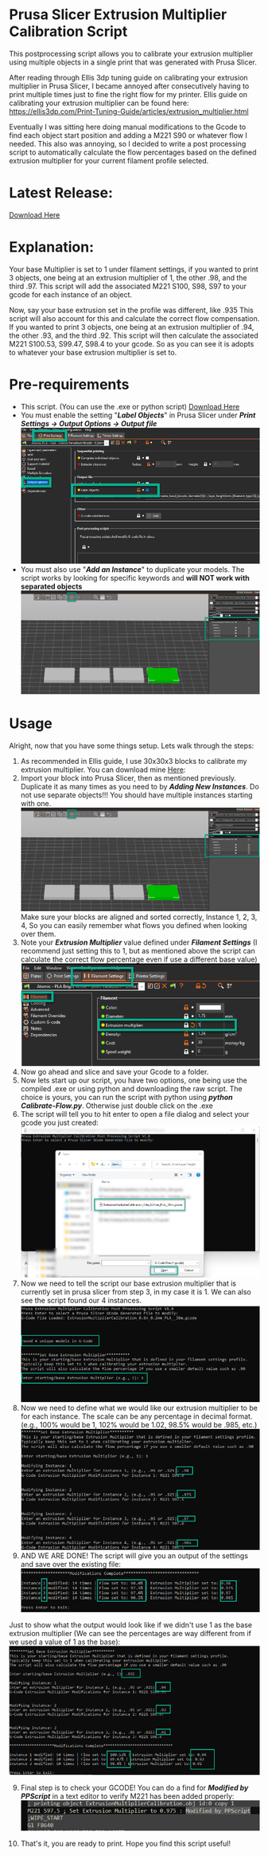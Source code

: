 
# Prusa Slicer Extrusion Multiplier Calibration Script

This postprocessing script allows you to calibrate your extrusion multiplier using multiple objects in a single print that was generated with Prusa Slicer. 

After reading through Ellis 3dp tuning guide on calibrating your extrusion multiplier in Prusa Slicer, I became annoyed after consecutively having to print multiple times just to fine the right flow for my printer. Ellis guide on calibrating your extrusion multiplier can be found here: https://ellis3dp.com/Print-Tuning-Guide/articles/extrusion_multiplier.html

Eventually I was sitting here doing manual modifications to the Gcode to find each object start position and adding a M221 S90 or whatever flow I needed. This also was annoying, so I decided to write a post processing script to automatically calculate the flow percentages based on the defined extrusion multiplier for your current filament profile selected.

# Latest Release:

[Download Here](https://github.com/myevo8u/Prusa-Slicer-Extrusion-Multiplier-Calibration-Script/releases/tag/v1.0)

# Explanation:

Your base Multiplier is set to 1 under filament settings, if you wanted to print 3 objects, one being at an extrusion multiplier of 1, the other .98, and the third .97. This script will add the associated M221 S100, S98, S97 to your gcode for each instance of an object. 

Now, say your base extrusion set in the profile was different, like .935 This script will also account for this and calculate the correct flow compensation. If you wanted to print 3 objects, one being at an extrusion multiplier of .94, the other .93, and the third .92. This script will then calculate the associated M221 S100.53, S99.47, S98.4 to your gcode. So as you can see it is adopts to whatever your base extrusion multiplier is set to. 

# Pre-requirements

* This script. (You can use the .exe or python script) 
[Download Here](https://github.com/myevo8u/Prusa-Slicer-Extrusion-Multiplier-Calibration-Script/releases/tag/v1.0)
* You must enable the setting "**_Label Objects_**" in Prusa Slicer under **_Print Settings -> Output Options -> Output file_**
![alt text](https://github.com/myevo8u/Prusa-Slicer-Extrusion-Multiplier-Calibration-Script/blob/main/Screenshots/label-objects.png?raw=true)
* You must also use "**_Add an Instance_**" to duplicate your models. The script works by looking for specific keywords and **will NOT work with separated objects**
![alt text](https://github.com/myevo8u/Prusa-Slicer-Extrusion-Multiplier-Calibration-Script/blob/main/Screenshots/instances.png?raw=true)

# Usage

Alright, now that you have some things setup. Lets walk through the steps:

1. As recommended in Ellis guide, I use 30x30x3 blocks to calibrate my extrusion multiplier. You can download mine [Here](https://github.com/myevo8u/Prusa-Slicer-Extrusion-Multiplier-Calibration-Script/tree/main/Models): 
2. Import your block into Prusa Slicer, then as mentioned previously. Duplicate it as many times as you need to by **_Adding New Instances_**. Do not use separate objects!!! You should have multiple instances starting with one.
![alt text](https://github.com/myevo8u/Prusa-Slicer-Extrusion-Multiplier-Calibration-Script/blob/main/Screenshots/instances.png?raw=true)
 Make sure your blocks are aligned and sorted correctly, Instance 1, 2, 3, 4, So you can easily remember what flows you defined when looking over them. 
3. Note your **_Extrusion Multiplier_** value defined under **_Filament Settings_** (I recommend just setting this to 1, but as mentioned above the script can calculate the correct flow percentage even if use a different base value)
![alt text](https://github.com/myevo8u/Prusa-Slicer-Extrusion-Multiplier-Calibration-Script/blob/main/Screenshots/extrusionmultiplier.png?raw=true)
4. Now go ahead and slice and save your Gcode to a folder.
5. Now lets start up our script, you have two options, one being use the compiled .exe or using python and downloading the raw script. The choice is yours, you can run the script with python using **_python Calibrate-Flow.py_**. Otherwise just double click on the .exe
6. The script will tell you to hit enter to open a file dialog and select your gcode you just created:
![alt text](https://github.com/myevo8u/Prusa-Slicer-Extrusion-Multiplier-Calibration-Script/blob/main/Screenshots/loadgcode.png?raw=true)
6. Now we need to tell the script our base extrusion multiplier that is currently set in prusa slicer from step 3, in my case it is 1. We can also see the script found our 4 instances.
![alt text](https://github.com/myevo8u/Prusa-Slicer-Extrusion-Multiplier-Calibration-Script/blob/main/Screenshots/setbaseem.png?raw=true)
7. Now we need to define what we would like our extrusion multiplier to be for each instance. The scale can be any percentage in decimal format. (e.g., 100% would be 1, 102% would be 1.02, 98.5% would be .985, etc.)
![alt text](https://github.com/myevo8u/Prusa-Slicer-Extrusion-Multiplier-Calibration-Script/blob/main/Screenshots/setmodifiers.png?raw=true)
8. AND WE ARE DONE! The script will give you an output of the settings and save over the existing file:
![alt text](https://github.com/myevo8u/Prusa-Slicer-Extrusion-Multiplier-Calibration-Script/blob/main/Screenshots/complete.png?raw=true)

Just to show what the output would look like if we didn't use 1 as the base extrusion multiplier (We can see the percentages are way different from if we used a value of 1 as the base):
![alt text](https://github.com/myevo8u/Prusa-Slicer-Extrusion-Multiplier-Calibration-Script/blob/main/Screenshots/altem.png?raw=true)

9. Final step is to check your GCODE! You can do a find for **_Modified by PPScript_** in a text editor to verify M221 has been added properly:
![alt text](https://github.com/myevo8u/Prusa-Slicer-Extrusion-Multiplier-Calibration-Script/blob/main/Screenshots/gcodecheck.png?raw=true)

10. That's it, you are ready to print. Hope you find this script useful!
